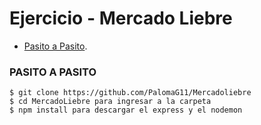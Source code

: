 # Ejercicio - Mercado Liebre

* [Pasito a Pasito][pasito_a_pasito].


### PASITO A PASITO
```shell
$ git clone https://github.com/PalomaG11/Mercadoliebre
$ cd MercadoLiebre para ingresar a la carpeta
$ npm install para descargar el express y el nodemon
```

<!-- deep links -->
[pasito_a_pasito]: #pasito-a-pasito
